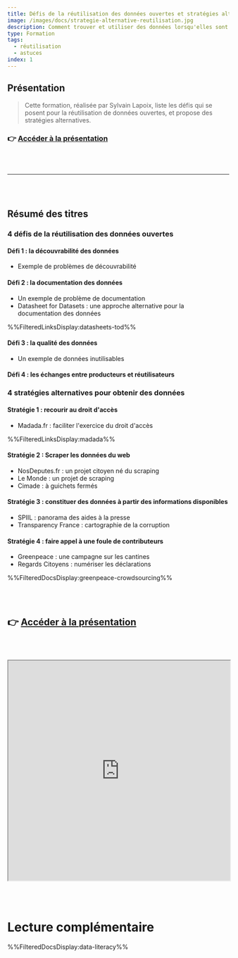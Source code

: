 ```yaml
---
title: Défis de la réutilisation des données ouvertes et stratégies alternatives
image: /images/docs/strategie-alternative-reutilisation.jpg
description: Comment trouver et utiliser des données lorsqu'elles sont difficilement accessibles ou exploitables ?
type: Formation
tags:
  - réutilisation
  - astuces
index: 1
--- 
```


## Présentation

> Cette formation, réalisée par Sylvain Lapoix, liste les défis qui se posent pour la réutilisation de données ouvertes, et propose des stratégies alternatives.

### 👉 [Accéder à la présentation](https://datactivist.coop/madics)

<br></br>

---

<br></br>

## Résumé des titres

### 4 défis de la réutilisation des données ouvertes

#### Défi 1 : la découvrabilité des données

- Exemple de problèmes de découvrabilité

#### Défi 2 : la documentation des données

- Un exemple de problème de documentation
- Datasheet for Datasets : une approche alternative pour la documentation des données

%%FilteredLinksDisplay:datasheets-tod%%

#### Défi 3 : la qualité des données

- Un exemple de données inutilisables

#### Défi 4 : les échanges entre producteurs et réutilisateurs

### 4 stratégies alternatives pour obtenir des données

#### Stratégie 1 : recourir au droit d'accès

- Madada.fr : faciliter l'exercice du droit d'accès

%%FilteredLinksDisplay:madada%%

#### Stratégie 2 : Scraper les données du web

- NosDeputes.fr : un projet citoyen né du scraping
- Le Monde : un projet de scraping
- Cimade : à guichets fermés

#### Stratégie 3 : constituer des données à partir des informations disponibles

- SPIIL : panorama des aides à la presse
- Transparency France : cartographie de la corruption

#### Stratégie 4 : faire appel à une foule de contributeurs

- Greenpeace : une campagne sur les cantines
- Regards Citoyens : numériser les déclarations

%%FilteredDocsDisplay:greenpeace-crowdsourcing%%

<br></br>

## 👉 [Accéder à la présentation](https://datactivist.coop/madics1)

<br></br>

<div class="responsiveIframe">
  <iframe
    width="100%"
    height="500"
    src="https://datactivist.coop/madics">
  </iframe>
</div>

<br></br>

# Lecture complémentaire

%%FilteredDocsDisplay:data-literacy%%
